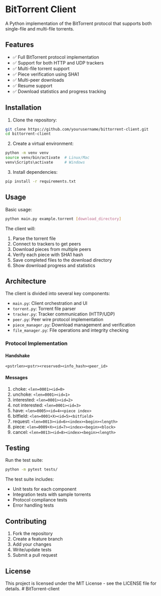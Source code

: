 # BitTorrent Client

A Python implementation of the BitTorrent protocol that supports both single-file and multi-file torrents.

## Features

- ✅ Full BitTorrent protocol implementation
- ✅ Support for both HTTP and UDP trackers
- ✅ Multi-file torrent support
- ✅ Piece verification using SHA1
- ✅ Multi-peer downloads
- ✅ Resume support
- ✅ Download statistics and progress tracking

## Installation

1. Clone the repository:

```bash
git clone https://github.com/yourusername/bittorrent-client.git
cd bittorrent-client
```

2. Create a virtual environment:

```bash
python -m venv venv
source venv/bin/activate  # Linux/Mac
venv\Scripts\activate     # Windows
```

3. Install dependencies:

```bash
pip install -r requirements.txt
```

## Usage

Basic usage:

```bash
python main.py example.torrent [download_directory]
```

The client will:

1. Parse the torrent file
2. Connect to trackers to get peers
3. Download pieces from multiple peers
4. Verify each piece with SHA1 hash
5. Save completed files to the download directory
6. Show download progress and statistics

## Architecture

The client is divided into several key components:

- `main.py`: Client orchestration and UI
- `torrent.py`: Torrent file parser
- `tracker.py`: Tracker communication (HTTP/UDP)
- `peer.py`: Peer wire protocol implementation
- `piece_manager.py`: Download management and verification
- `file_manager.py`: File operations and integrity checking

### Protocol Implementation

#### Handshake

```
<pstrlen><pstr><reserved><info_hash><peer_id>
```

#### Messages

1. choke: `<len=0001><id=0>`
2. unchoke: `<len=0001><id=1>`
3. interested: `<len=0001><id=2>`
4. not interested: `<len=0001><id=3>`
5. have: `<len=0005><id=4><piece index>`
6. bitfield: `<len=0001+X><id=5><bitfield>`
7. request: `<len=0013><id=6><index><begin><length>`
8. piece: `<len=0009+X><id=7><index><begin><block>`
9. cancel: `<len=0013><id=8><index><begin><length>`

## Testing

Run the test suite:

```bash
python -m pytest tests/
```

The test suite includes:

- Unit tests for each component
- Integration tests with sample torrents
- Protocol compliance tests
- Error handling tests

## Contributing

1. Fork the repository
2. Create a feature branch
3. Add your changes
4. Write/update tests
5. Submit a pull request

## License

This project is licensed under the MIT License - see the LICENSE file for details.
#   B i t T o r r e n t - c l i e n t  
 